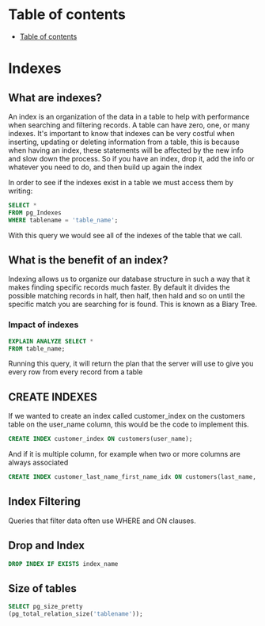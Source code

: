 # Table of contents
- [Table of contents](#table-of-contents)

# Indexes 
## What are indexes? 
An index is an organization of the data in a table to help with performance when searching and filtering records. A table can have zero, one, or many indexes. 
It's important to know that indexes can be very costful when inserting, updating or deleting information from a table, this is because when having an index, these statements will be affected by the new info and slow down the process. So if you have an index, drop it, add the info or whatever you need to do, and then build up again the index

In order to see if the indexes exist in a table we must access them by writing: 

```sql
SELECT *
FROM pg_Indexes
WHERE tablename = 'table_name';
```

With this query we would see all of the indexes of the table that we call. 


## What is the benefit of an index? 
Indexing allows us to organize our database structure in such a way that it makes finding specific records much faster. By default it divides the possible matching records in half, then half, then hald and so on until the specific match you are searching for is found. This is known as a Biary Tree.


### Impact of indexes

```sql
EXPLAIN ANALYZE SELECT *
FROM table_name;
```

Running this query, it will return the plan that the server will use to give you every row from every record from a table


## CREATE INDEXES
If we wanted to create an index called customer_index on the customers table on the user_name column, this would be the code to implement this. 

```sql
CREATE INDEX customer_index ON customers(user_name);
```

And if it is multiple column, for example when two or more columns are always associated

```sql
CREATE INDEX customer_last_name_first_name_idx ON customers(last_name, first_name)
```

## Index Filtering
Queries that filter data often use WHERE and ON clauses. 


## Drop and Index
```sql
DROP INDEX IF EXISTS index_name
```

## Size of tables
```sql
SELECT pg_size_pretty
(pg_total_relation_size('tablename'));
```